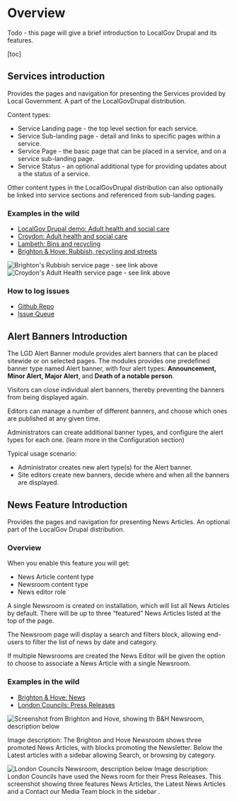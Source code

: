 # Overview 

Todo - this page will give a brief introduction to LocalGov Drupal and its features. 

[toc]

## Services introduction

Provides the pages and navigation for presenting the Services provided by Local Government. A part of the LocalGovDrupal distribution.

Content types:

* Service Landing page - the top level section for each service.
* Service Sub-landing page - detail and links to specific pages within a service.
* Service Page - the basic page that can be placed in a service, and on a service sub-landing page.
* Service Status - an optional additional type for providing updates about a the status of a service.

Other content types in the LocalGovDrupal distribution can also optionally be linked into service sections and referenced from sub-landing pages.

### Examples in the wild
* [LocalGov Drupal demo: Adult health and social care](https://localgovdrupal.agile.coop/adult-health-and-social-care)
* [Croydon: Adult health and social care ](https://www.croydon.gov.uk/adult-health-and-social-care)
* [Lambeth: Bins and recycling](https://beta.lambeth.gov.uk/rubbish-recycling)
* [Brighton & Hove: Rubbish, recycling and streets](https://www.brighton-hove.gov.uk/rubbish-recycling-and-streets)

![Brighton's Rubbish service page - see link above](https://user-images.githubusercontent.com/3852805/123297371-6b847280-d50f-11eb-8ac0-275c17103d4a.png)
![Croydon's Adult Health service page - see link above](https://user-images.githubusercontent.com/3852805/123297547-8fe04f00-d50f-11eb-8441-c14c62548d3b.png)

### How to log issues
* [Github Repo](https://github.com/localgovdrupal/localgov_services)
* [Issue Queue](https://github.com/localgovdrupal/localgov_services/issues)



## Alert Banners Introduction

The LGD Alert Banner module provides alert banners that can be placed sitewide or on selected pages. The modules provides one predefined banner type named Alert banner, with four alert types: **Announcement, Minor Alert, Major Alert**, and **Death of a notable person**. 

Visitors can close individual alert banners, thereby preventing the banners from being displayed again. 

Editors can manage a number of different banners, and choose which ones are published at any given time.

Administrators can create additional banner types, and configure the alert types for each one. (learn more in the Configuration section)

Typical usage scenario:
* Administrator creates new alert type(s) for the Alert banner.
* Site editors create new banners, decide where and when all the banners are displayed.


## News Feature Introduction
Provides the pages and navigation for presenting News Articles. An optional part of the LocalGov Drupal distribution.

### Overview
When you enable this feature you will get:
* News Article content type
* Newsroom content type
* News editor role

A single Newsroom is created on installation, which will list all News Articles by default. There will be up to three “featured” News Articles listed at the top of the page. 

The Newsroom page will display a search and filters block, allowing end-users to filter the list of news by date and category.

If multiple Newsrooms are created the News Editor will be given the option to choose to associate a News Article with a single Newsroom. 

### Examples in the wild
* [Brighton & Hove: News](https://www.brighton-hove.gov.uk/news)
* [London Councils: Press Releases](https://beta.londoncouncils.gov.uk/)

![Screenshot from Brighton and Hove, showing th B&H Newsroom, description below](https://user-images.githubusercontent.com/3852805/124795643-2701c980-df48-11eb-9100-2aa1fb241673.png)

Image description: The Brighton and Hove Newsroom shows three promoted News Articles, with blocks promoting the Newsletter. Below the Latest articles with a sidebar allowing Search, or browsing by category.

![London Councils Newsroom, description below](https://user-images.githubusercontent.com/3852805/124796475-1c93ff80-df49-11eb-99d5-922dc7165b24.png)
Image description: London Councils have used the News room for their Press Releases. This screenshot showing three features News Articles, the Latest News Articles and a Contact our Media Team block in the sidebar .
